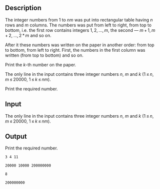 ## Description

<div><p>The integer numbers from <span class="tex-span">1</span> to <span class="tex-span"><i>nm</i></span> was put into rectangular table having <span class="tex-span"><i>n</i></span> rows and <span class="tex-span"><i>m</i></span> columns. The numbers was put from left to right, from top to bottom, i.e. the first row contains integers <span class="tex-span">1, 2, ..., <i>m</i></span>, the second — <span class="tex-span"><i>m</i> + 1, <i>m</i> + 2, ..., 2 * <i>m</i></span> and so on.</p><p>After it these numbers was written on the paper in another order: from top to bottom, from left to right. First, the numbers in the first column was written (from top to bottom) and so on.</p><p>Print the <span class="tex-span"><i>k</i></span>-th number on the paper.</p></div><div class="input-specification"><p>The only line in the input contains three integer numbers <span class="tex-span"><i>n</i></span>, <span class="tex-span"><i>m</i></span> and <span class="tex-span"><i>k</i></span> (<span class="tex-span">1 ≤ <i>n</i>, <i>m</i> ≤ 20000</span>, <span class="tex-span">1 ≤ <i>k</i> ≤ <i>nm</i></span>).</p></div><div class="output-specification"><p>Print the required number.</p></div>

## Input

<p>The only line in the input contains three integer numbers <span class="tex-span"><i>n</i></span>, <span class="tex-span"><i>m</i></span> and <span class="tex-span"><i>k</i></span> (<span class="tex-span">1 ≤ <i>n</i>, <i>m</i> ≤ 20000</span>, <span class="tex-span">1 ≤ <i>k</i> ≤ <i>nm</i></span>).</p>

## Output

<p>Print the required number.</p>





```input1
3 4 11

```




```input2
20000 10000 200000000

```




```output1
8

```




```output2
200000000

```


